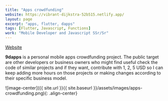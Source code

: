 ```yaml
---
title: "Apps crowdfunding"
website: https://vibrant-dijkstra-52b515.netlify.app/
layout: page
excerpt: "apps, flutter, dapps"
tags: [Flutter, Javascript, Functions]
work: "Mobile Developer and Javascript SSr/Sr"
---
```

<a href="https://vibrant-dijkstra-52b515.netlify.app/" target="_blank">Website</a>

**9dapps** is a personal mobile apps crowdfunding project. 
The public target are other developers or business owners who might find useful check the code of similar projects and if they want, contribute with 1, 2, 5 USD so I can keep adding more hours on those projects or making changes according to their specific business model.

![image-center]({{ site.url }}{{ site.baseurl }}/assets/images/apps-crowdfunding.png){: .align-center}
